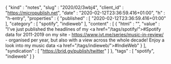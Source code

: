 {
  "kind" : "notes",
  "slug" : "2020/02/3wbj4",
  "client_id" : "https://micropublish.net",
  "date" : "2020-02-12T23:36:59.416+01:00",
  "h" : "h-entry",
  "properties" : {
    "published" : [ "2020-02-12T23:36:59.416+01:00" ],
    "category" : [ "spotify", "indieweb" ],
    "content" : [ {
      "html" : "",
      "value" : "I've just published the headlines of my <a href=\"/tags/spotify/\">#Spotify</a> data for 2011-2019 on my site - https://www.jvt.me/series/music-in-review/ - organised per year, but also with a view across the whole decade! Enjoy a look into my music data <a href=\"/tags/indieweb/\">#IndieWeb</a>"
    } ],
    "syndication" : [ "https://brid.gy/publish/twitter" ]
  },
  "tags" : [ "spotify", "indieweb" ]
}
